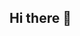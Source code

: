 ## Hi there 👋

<!--
Here are some ideas to get you started:
## Софт-скилы:
- критическое мышление
- умение эффективно коммуницировать, работать в команде
- умение эффективно управлять временем и расставлять приоритеты
- адаптироваться к новым инструментам и технологиям
- решать проблемы
- принимать решения на основе данных

## Хард-скилы:
- Проводить анализ бизнес-показателей;
- рассчитывать маркетинговые и продуктовые метрики (LTV, CAC, retention rate, DAU, WAU, MAU и другие);
- использовать когортный анализ и функции расчёта метрик;
- делать выводы на основе подсчитанных показателей и построенных графиков.
- строить воронки продаж;
- анализировать результаты A/B-теста;
- проводить статистический тест;
- визуализировать данные.
    ### Инструменты: #Python #pandas #matplotlib #seaborn #SciPy

- обрабатывать и выгружать данные;
- писать SQL-запросы разных уровней сложности.
    ### Инструменты: #SQL #PostgreSQL

- пользоваться основными функциями DataLens;
- строить чарты и дашборды в DataLens;
- читать и интерпретировать графики.
    ### Инструмент: #YandexDataLens
-->
